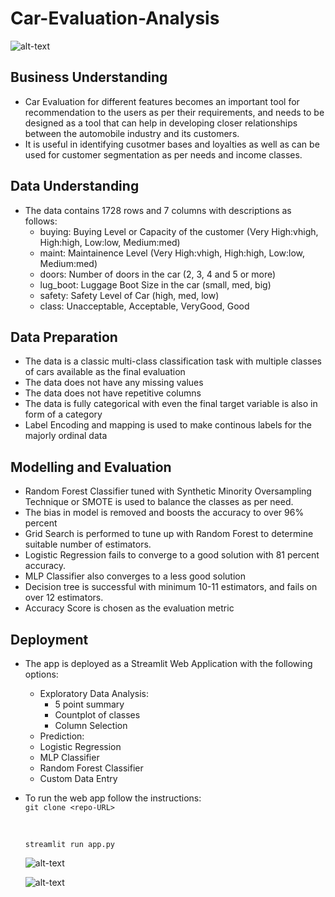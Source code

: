 # Car-Evaluation-Analysis

![alt-text](https://raw.githubusercontent.com/vgaurav3011/Car-Evaluation-Analysis/master/assets/index.jpeg)

## Business Understanding

- Car Evaluation for different features becomes an important tool for recommendation to the users as per their requirements, and needs to be designed as a tool that can help in developing closer relationships between the automobile industry and its customers.
- It is useful in identifying cusotmer bases and loyalties as well as can be used for customer segmentation as per needs and income classes.

## Data Understanding

- The data contains 1728 rows and 7 columns with descriptions as follows:
  - buying: Buying Level or Capacity of the customer (Very High:vhigh, High:high, Low:low, Medium:med)
  - maint: Maintainence Level (Very High:vhigh, High:high, Low:low, Medium:med)
  - doors: Number of doors in the car (2, 3, 4 and 5 or more)
  - lug_boot: Luggage Boot Size in the car (small, med, big)
  - safety: Safety Level of Car (high, med, low)
  - class: Unacceptable, Acceptable, VeryGood, Good

## Data Preparation

- The data is a classic multi-class classification task with multiple classes of cars available as the final evaluation
- The data does not have any missing values
- The data does not have repetitive columns
- The data is fully categorical with even the final target variable is also in form of a category
- Label Encoding and mapping is used to make continous labels for the majorly ordinal data


## Modelling and Evaluation

- Random Forest Classifier tuned with Synthetic Minority Oversampling Technique or SMOTE is used to balance the classes as per need.
- The bias in model is removed and boosts the accuracy to over 96% percent
- Grid Search is performed to tune up with Random Forest to determine suitable number of estimators.
- Logistic Regression fails to converge to a good solution with 81 percent accuracy.
- MLP Classifier also converges to a less good solution
- Decision tree is successful with minimum 10-11 estimators, and fails on over 12 estimators.
- Accuracy Score is chosen as the evaluation metric

## Deployment

- The app is deployed as a Streamlit Web Application with the following options:
  - Exploratory Data Analysis:
    - 5 point summary
    - Countplot of classes
    - Column Selection
   - Prediction:
    - Logistic Regression
    - MLP Classifier
    - Random Forest Classifier
    - Custom Data Entry
- To run the web app follow the instructions: <br/>
  `git clone <repo-URL>
  `
  
  <br/>
  
  `streamlit run app.py`
  
  ![alt-text](https://raw.githubusercontent.com/vgaurav3011/Car-Evaluation-Analysis/master/assets/dashboard.gif)
  
  
  ![alt-text](https://raw.githubusercontent.com/vgaurav3011/Car-Evaluation-Analysis/master/assets/car_eval.gif)
